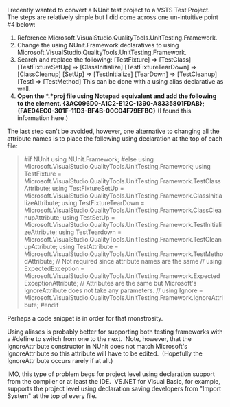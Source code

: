 
I recently wanted to convert a NUnit test project to a VSTS Test Project.  The steps are relatively simple but I did come across one un-intuitive point #4 below:

1. Reference Microsoft.VisualStudio.QualityTools.UnitTesting.Framework.
2. Change the using NUnit.Framework declaratives to using Microsoft.VisualStudio.QualityTools.UnitTesting.Framework.
3. Search and replace the following: \[TestFixture\] => \[TestClass\] \[TestFixtureSetUp\] => \[ClassInitialize\] \[TestFixtureTearDown\] => \[ClassCleanup\] \[SetUp\] => \[TestInitialize\] \[TearDown\] => \[TestCleanup\] \[Test\] => \[TestMethod\] This can be done with a using alias declarative as well.
4. **Open the \*.\*proj file using Notepad equivalent and add the following to the element. <ProjectTypeGuids>{3AC096D0-A1C2-E12C-1390-A8335801FDAB};{FAE04EC0-301F-11D3-BF4B-00C04F79EFBC}</ProjectTypeGuids>** (I found this information here.)

The last step can't be avoided, however, one alternative to changing all the attribute names is to place the following using declaration at the top of each file:

> #if NUnit using NUnit.Framework; #else using Microsoft.VisualStudio.QualityTools.UnitTesting.Framework; using TestFixture = Microsoft.VisualStudio.QualityTools.UnitTesting.Framework.TestClassAttribute; using TestFixtureSetUp = Microsoft.VisualStudio.QualityTools.UnitTesting.Framework.ClassInitializeAttribute; using TestFixtureTearDown = Microsoft.VisualStudio.QualityTools.UnitTesting.Framework.ClassCleanupAttribute; using TestSetUp = Microsoft.VisualStudio.QualityTools.UnitTesting.Framework.TestInitializeAttribute; using TestTeardown = Microsoft.VisualStudio.QualityTools.UnitTesting.Framework.TestCleanupAttribute; using TestAttribute = Microsoft.VisualStudio.QualityTools.UnitTesting.Framework.TestMethodAttribute; // Not required since attribute names are the same // using ExpectedException = Microsoft.VisualStudio.QualityTools.UnitTesting.Framework.ExpectedExceptionAttribute; // Attributes are the same but Microsoft's IgnoreAttribute does not take any parameters. // using Ignore = Microsoft.VisualStudio.QualityTools.UnitTesting.Framework.IgnoreAttribute; #endif

Perhaps a code snippet is in order for that monstrosity.

Using aliases is probably better for supporting both testing frameworks with a #define to switch from one to the next.  Note, however, that the IgnoreAttribute constructor in NUnit does not match Microsoft's IgnoreAttribute so this attribute will have to be edited.  (Hopefully the IgnoreAttribute occurs rarely if at all.)

IMO, this type of problem begs for project level using declaration support from the compiler or at least the IDE.  VS.NET for Visual Basic, for example, supports the project level using declaration saving developers from "Import System" at the top of every file.
